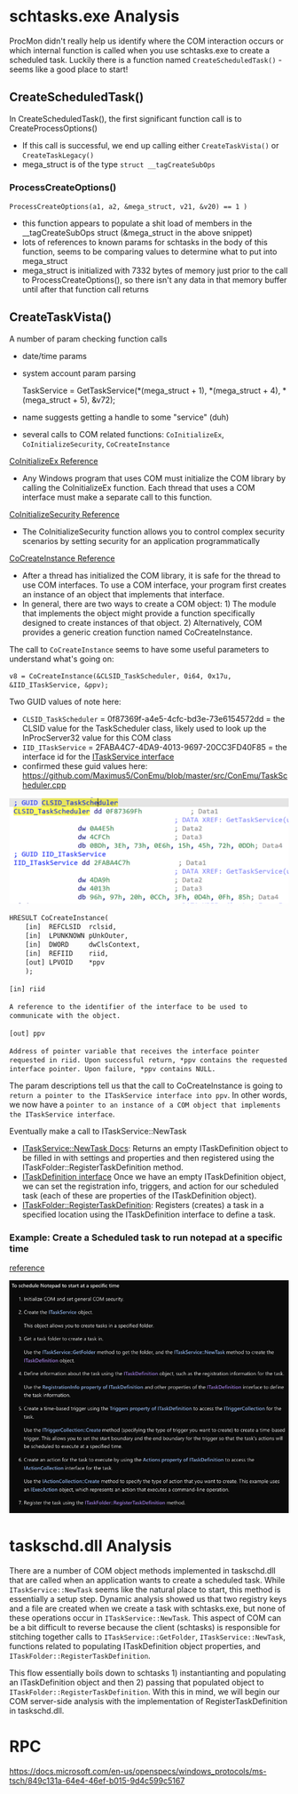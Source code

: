 # schtasks.exe Analysis
ProcMon didn't really help us identify where the COM interaction occurs or which internal function is called when you use schtasks.exe to create a scheduled task. Luckily there is a function named `CreateScheduledTask()` - seems like a good place to start!

## CreateScheduledTask()

In CreateScheduledTask(), the first significant function call is to CreateProcessOptions()
- If this call is successful, we end up calling either `CreateTaskVista()` or `CreateTaskLegacy()`
- mega_struct is of the type `struct __tagCreateSubOps`

### ProcessCreateOptions()

    ProcessCreateOptions(a1, a2, &mega_struct, v21, &v20) == 1 )

- this function appears to populate a shit load of members in the __tagCreateSubOps struct (&mega_struct in the above snippet)
- lots of references to known params for schtasks in the body of this function, seems to be comparing values to determine what to put into mega_struct
- mega_struct is initialized with 7332 bytes of memory just prior to the call to ProcessCreateOptions(), so there isn't any data in that memory buffer until after that function call returns


## CreateTaskVista()

A number of param checking function calls
- date/time params
- system account param parsing

    TaskService = GetTaskService(*(mega_struct + 1), *(mega_struct + 4), *(mega_struct + 5), &v72);

- name suggests getting a handle to some "service" (duh)
- several calls to COM related functions: `CoInitializeEx`, `CoInitializeSecurity`, `CoCreateInstance`

[CoInitializeEx Reference](https://docs.microsoft.com/en-us/windows/win32/learnwin32/initializing-the-com-library)
- Any Windows program that uses COM must initialize the COM library by calling the CoInitializeEx function. Each thread that uses a COM interface must make a separate call to this function.


[CoInitializeSecurity Reference](https://docs.microsoft.com/en-us/windows/win32/com/setting-processwide-security-with-coinitializesecurity)
- The CoInitializeSecurity function allows you to control complex security scenarios by setting security for an application programmatically

[CoCreateInstance Reference](https://docs.microsoft.com/en-us/windows/win32/learnwin32/creating-an-object-in-com)
- After a thread has initialized the COM library, it is safe for the thread to use COM interfaces. To use a COM interface, your program first creates an instance of an object that implements that interface.
- In general, there are two ways to create a COM object: 1) The module that implements the object might provide a function specifically designed to create instances of that object. 2) Alternatively, COM provides a generic creation function named CoCreateInstance.

The call to `CoCreateInstance` seems to have some useful parameters to understand what's going on:

    v8 = CoCreateInstance(&CLSID_TaskScheduler, 0i64, 0x17u, &IID_ITaskService, &ppv);

Two GUID values of note here: 
- `CLSID_TaskScheduler` = 0f87369f-a4e5-4cfc-bd3e-73e6154572dd = the CLSID value for the TaskScheduler class, likely used to look up the InProcServer32 value for this COM class
- `IID_ITaskService` = 2FABA4C7-4DA9-4013-9697-20CC3FD40F85 = the interface id for the [ITaskService interface](https://docs.microsoft.com/en-us/windows/win32/api/taskschd/nn-taskschd-itaskservice)
- confirmed these guid values here: https://github.com/Maximus5/ConEmu/blob/master/src/ConEmu/TaskScheduler.cpp


![](/images/schtasks_com_guids.png)

    HRESULT CoCreateInstance(
        [in]  REFCLSID  rclsid,
        [in]  LPUNKNOWN pUnkOuter,
        [in]  DWORD     dwClsContext,
        [in]  REFIID    riid,
        [out] LPVOID    *ppv
        );

    [in] riid

    A reference to the identifier of the interface to be used to communicate with the object.

    [out] ppv

    Address of pointer variable that receives the interface pointer requested in riid. Upon successful return, *ppv contains the requested interface pointer. Upon failure, *ppv contains NULL.

The param descriptions tell us that the call to CoCreateInstance is going to `return a pointer to the ITaskService interface into ppv`. In other words, we now have a `pointer to an instance of a COM object that implements the ITaskService interface`.

Eventually make a call to ITaskService::NewTask 
- [ITaskService::NewTask Docs](https://docs.microsoft.com/en-us/windows/win32/api/taskschd/nf-taskschd-itaskservice-newtask): Returns an empty ITaskDefinition object to be filled in with settings and properties and then registered using the ITaskFolder::RegisterTaskDefinition method.
- [ITaskDefinition interface](https://docs.microsoft.com/en-us/windows/win32/api/taskschd/nn-taskschd-itaskdefinition) Once we have an empty ITaskDefinition object, we can set the registration info, triggers, and action for our scheduled task (each of these are properties of the ITaskDefinition object).
- [ITaskFolder::RegisterTaskDefinition](https://docs.microsoft.com/en-us/windows/win32/api/taskschd/nf-taskschd-itaskfolder-registertaskdefinition): Registers (creates) a task in a specified location using the ITaskDefinition interface to define a task.


### Example: Create a Scheduled task to run notepad at a specific time

[reference](https://docs.microsoft.com/en-us/windows/win32/taskschd/time-trigger-example--c---)

![](/images/com_taskcreation_steps.png)

# taskschd.dll Analysis

There are a number of COM object methods implemented in taskschd.dll that are called when an application wants to create a scheduled task. While `ITaskService::NewTask` seems like the natural place to start, this method is essentially a setup step. Dynamic analysis showed us that two registry keys and a file are created when we create a task with schtasks.exe, but none of these operations occur in `ITaskService::NewTask`. This aspect of COM can be a bit difficult to reverse because the client (schtasks) is responsible for stitching together calls to `ITaskService::GetFolder`, `ITaskService::NewTask`, functions related to populating ITaskDefinition object properties, and `ITaskFolder::RegisterTaskDefinition`.

This flow essentially boils down to schtasks 1) instantianting and populating an ITaskDefinition object and then 2) passing that populated object to `ITaskFolder::RegisterTaskDefinition`. With this in mind, we will begin our COM server-side analysis with the implementation of RegisterTaskDefinition in taskschd.dll.





# RPC
https://docs.microsoft.com/en-us/openspecs/windows_protocols/ms-tsch/849c131a-64e4-46ef-b015-9d4c599c5167